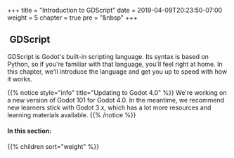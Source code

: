 +++
title = "Introduction to GDScript"
date = 2019-04-09T20:23:50-07:00
weight = 5
chapter = true
pre = "<i class='fas fa-scroll fa-fw'></i>&nbsp"
+++

## <i class='fas fa-scroll'></i>&nbsp;GDScript

GDScript is Godot's built-in scripting language. Its syntax is based on Python, so if you're familiar with that language, you'll feel right at home. In this chapter, we'll introduce the language and get you up to speed with how it works.

{{% notice style="info" title="Updating to Godot 4.0" %}}
We're working on a new version of Godot 101 for Godot 4.0. In the meantime, we recommend new learners stick with Godot 3.x, which has a lot more resources and learning materials available.
{{% /notice %}}

#### In this section:

{{% children  sort="weight" %}}
